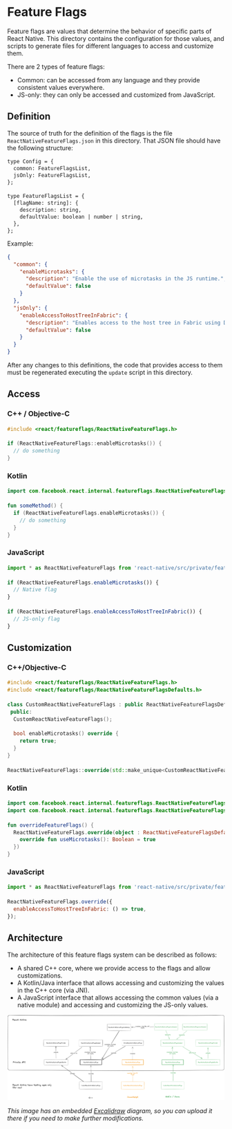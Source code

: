 # Feature Flags

Feature flags are values that determine the behavior of specific parts of React
Native. This directory contains the configuration for those values, and scripts
to generate files for different languages to access and customize them.

There are 2 types of feature flags:
* Common: can be accessed from any language and they provide consistent values
everywhere.
* JS-only: they can only be accessed and customized from JavaScript.

## Definition

The source of truth for the definition of the flags is the file `ReactNativeFeatureFlags.json`
in this directory. That JSON file should have the following structure:

```flow
type Config = {
  common: FeatureFlagsList,
  jsOnly: FeatureFlagsList,
};

type FeatureFlagsList = {
  [flagName: string]: {
    description: string,
    defaultValue: boolean | number | string,
  },
};
```

Example:
```json
{
  "common": {
    "enableMicrotasks": {
      "description": "Enable the use of microtasks in the JS runtime.",
      "defaultValue": false
    }
  },
  "jsOnly": {
    "enableAccessToHostTreeInFabric": {
      "description": "Enables access to the host tree in Fabric using DOM-compatible APIs.",
      "defaultValue": false
    }
  }
}
```

After any changes to this definitions, the code that provides access to them
must be regenerated executing the `update` script in this directory.

## Access

### C++ / Objective-C

```c++
#include <react/featureflags/ReactNativeFeatureFlags.h>

if (ReactNativeFeatureFlags::enableMicrotasks()) {
  // do something
}
```

### Kotlin

```kotlin
import com.facebook.react.internal.featureflags.ReactNativeFeatureFlags

fun someMethod() {
  if (ReactNativeFeatureFlags.enableMicrotasks()) {
    // do something
  }
}
```

### JavaScript

```javascript
import * as ReactNativeFeatureFlags from 'react-native/src/private/featureflags/ReactNativeFeatureFlags';

if (ReactNativeFeatureFlags.enableMicrotasks()) {
  // Native flag
}

if (ReactNativeFeatureFlags.enableAccessToHostTreeInFabric()) {
  // JS-only flag
}
```

## Customization

### C++/Objective-C

```c++
#include <react/featureflags/ReactNativeFeatureFlags.h>
#include <react/featureflags/ReactNativeFeatureFlagsDefaults.h>

class CustomReactNativeFeatureFlags : public ReactNativeFeatureFlagsDefaults {
 public:
  CustomReactNativeFeatureFlags();

  bool enableMicrotasks() override {
    return true;
  }
}

ReactNativeFeatureFlags::override(std::make_unique<CustomReactNativeFeatureFlags>());
```

### Kotlin

```kotlin
import com.facebook.react.internal.featureflags.ReactNativeFeatureFlags
import com.facebook.react.internal.featureflags.ReactNativeFeatureFlagsDefaults

fun overrideFeatureFlags() {
  ReactNativeFeatureFlags.override(object : ReactNativeFeatureFlagsDefaults() {
    override fun useMicrotasks(): Boolean = true
  })
}
```

### JavaScript

```javascript
import * as ReactNativeFeatureFlags from 'react-native/src/private/featureflags/ReactNativeFeatureFlags';

ReactNativeFeatureFlags.override({
  enableAccessToHostTreeInFabric: () => true,
});
```

## Architecture

The architecture of this feature flags system can be described as follows:
* A shared C++ core, where we provide access to the flags and allow
customizations.
* A Kotlin/Java interface that allows accessing and customizing the values in
the C++ core (via JNI).
* A JavaScript interface that allows accessing the common values (via a native
module) and accessing and customizing the JS-only values.

![Diagram of the architecture of feature flags in React Native](./assets/react-native-feature-flags-architecture.excalidraw-embedded.png)

_This image has an embedded [Excalidraw](https://www.excalidraw.com) diagram,
so you can upload it there if you need to make further modifications._
